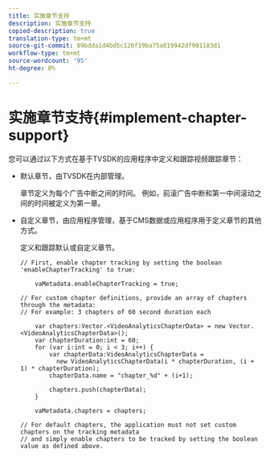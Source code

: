 ```yaml
---
title: 实施章节支持
description: 实施章节支持
copied-description: true
translation-type: tm+mt
source-git-commit: 89bdda1d4bd5c126f19ba75a819942df901183d1
workflow-type: tm+mt
source-wordcount: '95'
ht-degree: 0%

---
```



# 实施章节支持{#implement-chapter-support}

您可以通过以下方式在基于TVSDK的应用程序中定义和跟踪视频跟踪章节：

* 默认章节，由TVSDK在内部管理。

   章节定义为每个广告中断之间的时间。 例如，前滚广告中断和第一中间滚动之间的时间被定义为第一章。
* 自定义章节，由应用程序管理，基于CMS数据或应用程序用于定义章节的其他方式。

   定义和跟踪默认或自定义章节。

   ```
   // First, enable chapter tracking by setting the boolean 'enableChapterTracking' to true: 
   
       vaMetadata.enableChapterTracking = true; 
   
   // For custom chapter definitions, provide an array of chapters through the metadata:  
   // For example: 3 chapters of 60 second duration each 
   
       var chapters:Vector.<VideoAnalyticsChapterData> = new Vector.<VideoAnalyticsChapterData>(); 
       var chapterDuration:int = 60; 
       for (var i:int = 0; i < 3; i++) { 
           var chapterData:VideoAnalyticsChapterData =  
             new VideoAnalyticsChapterData(i * chapterDuration, (i + 1) * chapterDuration); 
           chapterData.name = "chapter_%d" + (i+1); 
   
           chapters.push(chapterData); 
       } 
   
       vaMetadata.chapters = chapters; 
   
   // For default chapters, the application must not set custom chapters on the tracking metadata  
   // and simply enable chapters to be tracked by setting the boolean value as defined above. 
   ```

